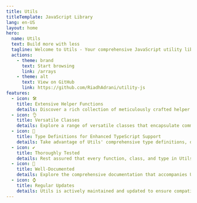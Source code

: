 ```yaml
---
title: Utils
titleTemplate: JavaScript Library
lang: en-US
layout: home
hero:
  name: Utils
  text: Build more with less
  tagline: Welcome to Utils - Your comprehensive JavaScript utility library
  actions:
    - theme: brand
      text: Start browsing
      link: /arrays
    - theme: alt
      text: View on GitHub
      link: https://github.com/RiadhAdrani/utility-js
features:
  - icon: 🛠️
    title: Extensive Helper Functions
    details: Discover a rich collection of meticulously crafted helper functions designed to streamline your JavaScript development process. From common tasks to complex operations, Utils has got you covered.
  - icon: 👌
    title: Versatile Classes
    details: Explore a range of versatile classes that encapsulate commonly used functionalities, enabling you to build robust and modular applications. Utils provides well-designed classes that can be easily extended or customized to suit your specific needs.
  - icon: 📏
    title: Type Definitions for Enhanced TypeScript Support
    details: Take advantage of Utils' comprehensive type definitions, designed to enhance your TypeScript development experience. Achieve better code quality, improved maintainability, and catch errors early with type checking support.
  - icon: ✔️
    title: Thoroughly Tested
    details: Rest assured that every function, class, and type in Utils has undergone extensive testing. Our rigorous testing practices ensure the reliability and stability of the library, providing you with confidence in its performance.
  - icon: 📃
    title: Well-Documented
    details: Explore the comprehensive documentation that accompanies Utils. Clear and concise explanations, code examples, and usage guidelines help you quickly grasp the library's capabilities, making it easy to leverage its power in your projects.
  - icon: ⌚
    title: Regular Updates
    details: Utils is actively maintained and updated to ensure compatibility with the latest JavaScript standards and best practices. Benefit from the latest features, bug fixes, and performance optimizations as our library evolves.
---
```

